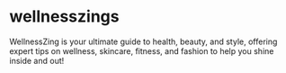 # wellnesszings
WellnessZing is your ultimate guide to health, beauty, and style, offering expert tips on wellness, skincare, fitness, and fashion to help you shine inside and out!
